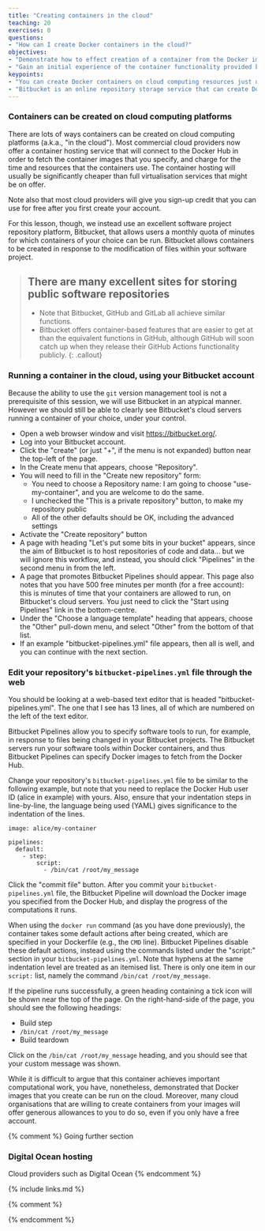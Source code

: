 ```yaml
---
title: "Creating containers in the cloud"
teaching: 20
exercises: 0
questions:
- "How can I create Docker containers in the cloud?"
objectives:
- "Demonstrate how to effect creation of a container from the Docker image in the cloud."
- "Gain an initial experience of the container functionality provided by the Bitbucket repository storage service."
keypoints:
- "You can create Docker containers on cloud computing resources just using a web browser."
- "Bitbucket is an online repository storage service that can create Docker containers to perform computation in response to files changing in your repositories."
---
```

### Containers can be created on cloud computing platforms
There are lots of ways containers can be created on cloud computing platforms (a.k.a., "in the cloud"). Most commercial cloud providers now offer a container hosting service that will connect to the Docker Hub in order to fetch the container images that you specify, and charge for the time and resources that the containers use. The container hosting will usually be significantly cheaper than full virtualisation services that might be on offer.

Note also that most cloud providers will give you sign-up credit that you can use for free after you first create your account.

For this lesson, though, we instead use an excellent software project repository platform, Bitbucket, that allows users a monthly quota of minutes for which containers of your choice can be run. Bitbucket allows containers to be created in response to the modification of files within your software project.

> ## There are many excellent sites for storing public software repositories
> - Note that Bitbucket, GitHub and GitLab all achieve similar functions.
> - Bitbucket offers container-based features that are easier to get at than the equivalent functions in GitHub, although GitHub will soon catch up when they release their GitHub Actions functionality publicly.
{: .callout}

### Running a container in the cloud, using your Bitbucket account

Because the ability to use the `git` version management tool is not a prerequisite of this session, we will use Bitbucket in an atypical manner. However we should still be able to clearly see Bitbucket's cloud servers running a container of your choice, under your control.

- Open a web browser window and visit <https://bitbucket.org/>.
- Log into your Bitbucket account.
- Click the "create" (or just "+", if the menu is not expanded) button near the top-left of the page.
- In the Create menu that appears, choose "Repository".
- You will need to fill in the "Create new repository" form:
    - You need to choose a Repository name: I am going to choose "use-my-container", and you are welcome to do the same.
    - I unchecked the "This is a private repository" button, to make my repository public
    - All of the other defaults should be OK, including the advanced settings
- Activate the "Create repository" button
- A page with heading "Let's put some bits in your bucket" appears, since the aim of Bitbucket is to host repositories of code and data... but we will ignore this workflow, and instead, you should click "Pipelines" in the second menu in from the left.
- A page that promotes Bitbucket Pipelines should appear. This page also notes that you have 500 free minutes per month (for a free account): this is minutes of time that your containers are allowed to run, on Bitbucket's cloud servers. You just need to click the "Start using Pipelines" link in the bottom-centre.
- Under the "Choose a language template" heading that appears, choose the "Other" pull-down menu, and select "Other" from the bottom of that list.
- If an example "bitbucket-pipelines.yml" file appears, then all is well, and you can continue with the next section.

### Edit your repository's `bitbucket-pipelines.yml` file through the web

You should be looking at a web-based text editor that is headed "bitbucket-pipelines.yml". The one that I see has 13 lines, all of which are numbered on the left of the text editor.

Bitbucket Pipelines allow you to specify software tools to run, for example, in response to files being changed in your Bitbucket projects. The Bitbucket servers run your software tools within Docker containers, and thus Bitbucket Pipelines can specify Docker images to fetch from the Docker Hub.

Change your repository's `bitbucket-pipelines.yml` file to be similar to the following example, but note that you need to replace the Docker Hub user ID (alice in example) with yours. Also, ensure that your indentation steps in line-by-line, the language being used (YAML) gives significance to the indentation of the lines.
~~~
image: alice/my-container

pipelines:
  default:
    - step:
        script:
          - /bin/cat /root/my_message
~~~

Click the "commit file" button. After you commit your `bitbucket-pipelines.yml` file, the Bitbucket Pipeline will download the Docker image you specified from the Docker Hub, and display the progress of the computations it runs.

When using the `docker run` command (as you have done previously), the container takes some default actions after being created, which are specified in your Dockerfile (e.g., the `CMD` line). Bitbucket Pipelines disable these default actions, instead using the commands listed under the "script:" section in your `bitbucket-pipelines.yml`. Note that hyphens at the same indentation level are treated as an itemised list. There is only one item in our `script:` list, namely the command `/bin/cat /root/my_message`.

If the pipeline runs successfully, a green heading containing a tick icon will be shown near the top of the page. On the right-hand-side of the page, you should see the following headings:
- Build step
- `/bin/cat /root/my_message`
- Build teardown

Click on the `/bin/cat /root/my_message` heading, and you should see that your custom message was shown.

While it is difficult to argue that this container achieves important computational work, you have, nonetheless, demonstrated that Docker images that you create can be run on the cloud. Moreover, many cloud organisations that are willing to create containers from your images will offer generous allowances to you to do so, even if you only have a free account.

{% comment %}
Going further section
### Digital Ocean hosting

Cloud providers such as Digital Ocean
{% endcomment %}

{% include links.md %}

{% comment %}
<!--  LocalWords:  keypoints links.md endcomment Dockerfile
 -->
{% endcomment %}
<!--  LocalWords:  bitbucket-pipelines.yml
 -->
